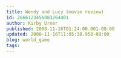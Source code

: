 ```yaml
---
title: Wendy and Lucy (movie review)
id: 2666123456083264401
author: Kirby Urner
published: 2008-11-16T01:24:00.001-08:00
updated: 2008-11-16T11:05:38.958-08:00
blog: world_game
tags: 
---
```


